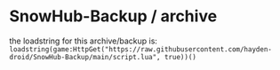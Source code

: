 # SnowHub-Backup / archive

the loadstring for this archive/backup is:
`loadstring(game:HttpGet("https://raw.githubusercontent.com/hayden-droid/SnowHub-Backup/main/script.lua", true))()`
